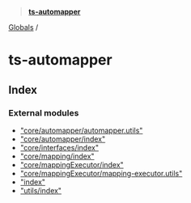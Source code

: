 > **[ts-automapper](README.md)**

[Globals](globals.md) /

# ts-automapper

## Index

### External modules

* ["core/automapper/automapper.utils"](modules/_core_automapper_automapper_utils_.md)
* ["core/automapper/index"](modules/_core_automapper_index_.md)
* ["core/interfaces/index"](modules/_core_interfaces_index_.md)
* ["core/mapping/index"](modules/_core_mapping_index_.md)
* ["core/mappingExecutor/index"](modules/_core_mappingexecutor_index_.md)
* ["core/mappingExecutor/mapping-executor.utils"](modules/_core_mappingexecutor_mapping_executor_utils_.md)
* ["index"](modules/_index_.md)
* ["utils/index"](modules/_utils_index_.md)